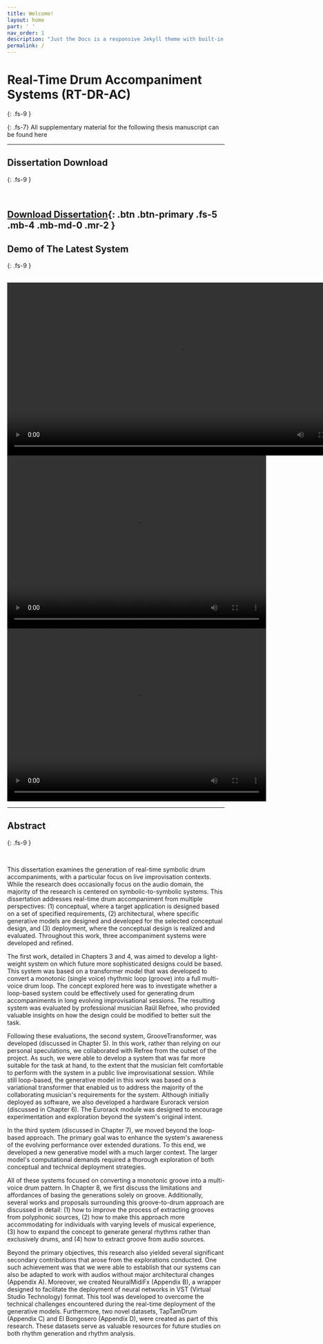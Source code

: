 ```yaml
---
title: Welcome!
layout: home
part: ' '
nav_order: 1
description: "Just the Docs is a responsive Jekyll theme with built-in search that is easily customizable and hosted on GitHub Pages."
permalink: /
---
```


# Real-Time Drum Accompaniment Systems (RT-DR-AC)
{: .fs-9 }

{: .fs-7}
All supplementary material for the following thesis manuscript can be found here 



---
## Dissertation Download
{: .fs-9 }

<br>

[Download Dissertation](https://drive.google.com/file/d/1YWjblx6cmUo-wYV2ECZAOS1S3zUHBOn1/view){: .btn .btn-primary .fs-5 .mb-4 .mb-md-0 .mr-2 }
---

## Demo of The Latest System
{: .fs-9 }

<br>
<video width="800" controls>
  <source src="/assets/ch7/video/DemoHome.mp4" type="video/mp4">
  Your browser does not support the video tag.
</video>

<br>

<video width="600" height="400" controls>
  <source src="/assets/ch7/video/AudioMidiIn1080p.mp4" type="video/mp4">
  Your browser does not support the video tag.
</video>

<br>

<video width="600" height="400" controls>
  <source src="/assets/ch7/video/LTA_performFX.mp4" type="video/mp4">
  Your browser does not support the video tag.
</video>

<br>

---

## Abstract
{: .fs-9 }

<br>

This dissertation examines the generation of real-time symbolic drum accompaniments, with a particular focus on live improvisation contexts. While the research does occasionally focus on the audio domain, the majority of the research is centered on symbolic-to-symbolic systems. This dissertation addresses real-time drum accompaniment from multiple perspectives: (1) conceptual, where a target application is designed based on a set of specified requirements, (2) architectural, where specific generative models are designed and developed for the selected conceptual design, and (3) deployment, where the conceptual design is realized and evaluated. Throughout this work, three accompaniment systems were developed and refined.

The first work, detailed in Chapters 3 and 4, was aimed to develop a light-weight system on which future more sophisticated designs could be based. This system was based on a transformer model that was developed to convert a monotonic (single voice) rhythmic loop (groove) into a full multi-voice drum loop. The concept explored here was to investigate whether a loop-based system could be effectively used for generating drum accompaniments in long evolving improvisational sessions. The resulting system was evaluated by professional musician Raül Refree, who provided valuable insights on how the design could be modified to better suit the task.

Following these evaluations, the second system, GrooveTransformer, was developed (discussed in Chapter 5). In this work, rather than relying on our personal speculations, we collaborated with Refree from the outset of the project. As such, we were able to develop a system that was far more suitable for the task at hand, to the extent that the musician felt comfortable to perform with the system in a public live improvisational session. While still loop-based, the generative model in this work was based on a variational transformer that enabled us to address the majority of the collaborating musician's requirements for the system. Although initially deployed as software, we also developed a hardware Eurorack version (discussed in Chapter 6). The Eurorack module was designed to encourage experimentation and exploration beyond the system's original intent. 

In the third system (discussed in Chapter 7), we moved beyond the loop-based approach. The primary goal was to enhance the system's awareness of the evolving performance over extended durations. To this end, we developed a new generative model with a much larger context. The larger model's computational demands required a thorough exploration of both conceptual and technical deployment strategies.

All of these systems focused on converting a monotonic groove into a multi-voice drum pattern. In Chapter 8, we first discuss the limitations and affordances of basing the generations solely on groove. Additionally, several works and proposals surrounding this groove-to-drum approach are discussed in detail: (1) how to improve the process of extracting grooves from polyphonic sources, (2) how to make this approach more accommodating for individuals with varying levels of musical experience, (3) how to expand the concept to generate general rhythms rather than exclusively drums, and (4) how to extract groove from audio sources.

Beyond the primary objectives, this research also yielded several significant secondary contributions that arose from the explorations conducted. One such achievement was that we were able to establish that our systems can also be adapted to work with audios without major architectural changes (Appendix A). Moreover, we created NeuralMidiFx (Appendix B), a wrapper designed to facilitate the deployment of neural networks in VST (Virtual Studio Technology) format. This tool was developed to overcome the technical challenges encountered during the real-time deployment of the generative models. Furthermore, two novel datasets, TapTamDrum (Appendix C) and El Bongosero (Appendix D), were created as part of this research. These datasets serve as valuable resources for future studies on both rhythm generation and rhythm analysis.

